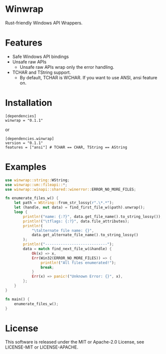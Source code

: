 # Winwrap

Rust-friendly Windows API Wrappers.

# Features

- Safe Windows API bindings
- Unsafe raw APIs
    - Unsafe raw APIs wrap only the error handling.
- TCHAR and TString support.
    - By default, TCHAR is WCHAR. If you want to use ANSI, ansi feature on.

# Installation

```
[dependencies]
winwrap = "0.1.1"
```

or

```
[dependencies.winwrap]
version = "0.1.1"
features = ["ansi"] # TCHAR == CHAR, TString == AString
```

# Examples

```rust
use winwrap::string::WString;
use winwrap::um::fileapi::*;
use winwrap::winapi::shared::winerror::ERROR_NO_MORE_FILES;

fn enumerate_files_w() {
    let path = WString::from_str_lossy(r".\*.*");
    let (handle, mut data) = find_first_file_w(&path).unwrap();
    loop {
        println!("name: {:?}", data.get_file_name().to_string_lossy());
        println!("\tflags: {:?}", data.file_attributes);
        println!(
            "\talternate file name: {}",
            data.get_alternate_file_name().to_string_lossy()
        );
        println!("----------------------------");
        data = match find_next_file_w(&handle) {
            Ok(x) => x,
            Err(Win32(ERROR_NO_MORE_FILES)) => {
                println!("All files enumerated!");
                break;
            }
            Err(x) => panic!("Unknown Error: {}", x),
        };
    }
}

fn main() {
    enumerate_files_w();
}
```

# License

This software is released under the MIT or Apache-2.0 License, see LICENSE-MIT or LICENSE-APACHE.
